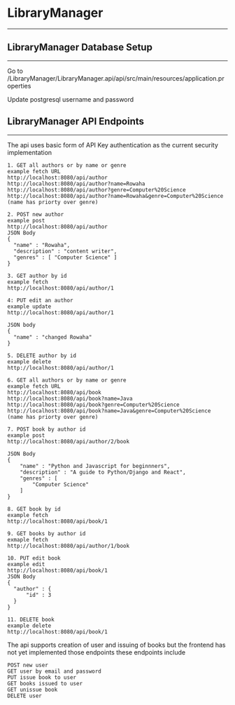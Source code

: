 # LibraryManager
______________________

## LibraryManager Database Setup
__________________________________
Go to /LibraryManager/LibraryManager.api/api/src/main/resources/application.properties

Update postgresql username and password

## LibraryManager API Endpoints
____________________________________

The api uses basic form of API Key authentication as the current security implementation
```
1. GET all authors or by name or genre
example fetch URL 
http://localhost:8080/api/author
http://localhost:8080/api/author?name=Rowaha
http://localhost:8080/api/author?genre=Computer%20Science
http://localhost:8080/api/author?name=Rowaha&genre=Computer%20Science (name has priorty over genre)
```

```
2. POST new author
example post 
http://localhost:8080/api/author
JSON Body 
{
  "name" : "Rowaha",
  "description" : "content writer",
  "genres" : [ "Computer Science" ]
}
```

```
3. GET author by id
example fetch
http://localhost:8080/api/author/1
```

```
4: PUT edit an author
example update
http://localhost:8080/api/author/1

JSON body 
{
  "name" : "changed Rowaha"
}
```

```
5. DELETE author by id
example delete
http://localhost:8080/api/author/1
```

```
6. GET all authors or by name or genre
example fetch URL 
http://localhost:8080/api/book
http://localhost:8080/api/book?name=Java
http://localhost:8080/api/book?genre=Computer%20Science
http://localhost:8080/api/book?name=Java&genre=Computer%20Science (name has priorty over genre)
```

```
7. POST book by author id
example post
http://localhost:8080/api/author/2/book

JSON Body
{
    "name" : "Python and Javascript for beginnners",
    "description" : "A guide to Python/Django and React",
    "genres" : [
        "Computer Science"
    ]
}
```

```
8. GET book by id
example fetch
http://localhost:8080/api/book/1
```

```
9. GET books by author id
exmaple fetch
http://localhost:8080/api/author/1/book
```

```
10. PUT edit book
example edit 
http://localhost:8080/api/book/1
JSON Body
{
  "author" : {
      "id" : 3
  }
}
```

```
11. DELETE book
example delete
http://localhost:8080/api/book/1
```
The api supports creation of user and issuing of books but the frontend has not yet implemented those endpoints
these endpoints include
```
POST new user
GET user by email and password
PUT issue book to user
GET books issued to user
GET unissue book
DELETE user
```
